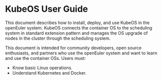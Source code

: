 # KubeOS User Guide

This document describes how to install, deploy, and use KubeOS in the openEuler system. KubeOS connects the container OS to the scheduling system in standard extension pattern and manages the OS upgrade of nodes in the cluster through the scheduling system.

This document is intended for community developers, open source enthusiasts, and partners who use the openEuler system and want to learn and use the container OSs. Users must:

* Know basic Linux operations.
* Understand Kubernetes and Docker.
